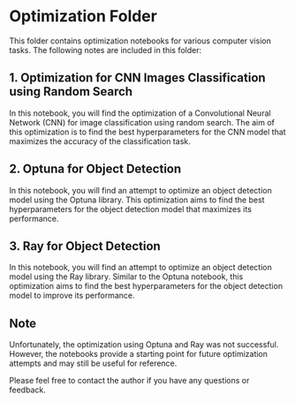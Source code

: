 # Optimization Folder
This folder contains optimization notebooks for various computer vision tasks. The following notes are included in this folder:

## 1. Optimization for CNN Images Classification using Random Search
In this notebook, you will find the optimization of a Convolutional Neural Network (CNN) for image classification using random search. The aim of this optimization is to find the best hyperparameters for the CNN model that maximizes the accuracy of the classification task.

## 2. Optuna for Object Detection
In this notebook, you will find an attempt to optimize an object detection model using the Optuna library. This optimization aims to find the best hyperparameters for the object detection model that maximizes its performance.

## 3. Ray for Object Detection
In this notebook, you will find an attempt to optimize an object detection model using the Ray library. Similar to the Optuna notebook, this optimization aims to find the best hyperparameters for the object detection model to improve its performance.

## Note
Unfortunately, the optimization using Optuna and Ray was not successful. However, the notebooks provide a starting point for future optimization attempts and may still be useful for reference.

Please feel free to contact the author if you have any questions or feedback.



